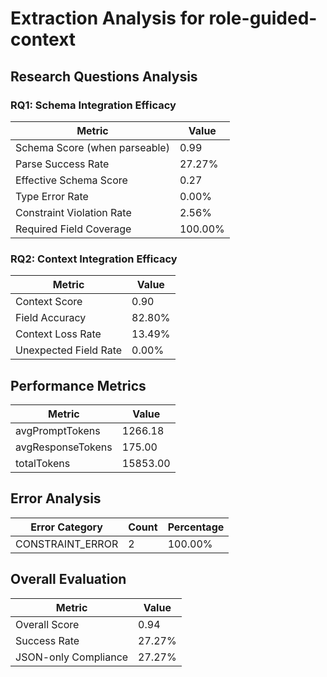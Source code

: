 # Extraction Analysis for role-guided-context

## Research Questions Analysis

### RQ1: Schema Integration Efficacy

| Metric | Value |
|--------|-------|
| Schema Score (when parseable) | 0.99 |
| Parse Success Rate | 27.27% |
| Effective Schema Score | 0.27 |
| Type Error Rate | 0.00% |
| Constraint Violation Rate | 2.56% |
| Required Field Coverage | 100.00% |

### RQ2: Context Integration Efficacy

| Metric | Value |
|--------|-------|
| Context Score | 0.90 |
| Field Accuracy | 82.80% |
| Context Loss Rate | 13.49% |
| Unexpected Field Rate | 0.00% |

## Performance Metrics

| Metric | Value |
|--------|-------|
| avgPromptTokens | 1266.18 |
| avgResponseTokens | 175.00 |
| totalTokens | 15853.00 |

## Error Analysis

| Error Category | Count | Percentage |
|---------------|-------|------------|
| CONSTRAINT_ERROR | 2 | 100.00% |

## Overall Evaluation

| Metric | Value |
|--------|-------|
| Overall Score | 0.94 |
| Success Rate | 27.27% |
| JSON-only Compliance | 27.27% |
